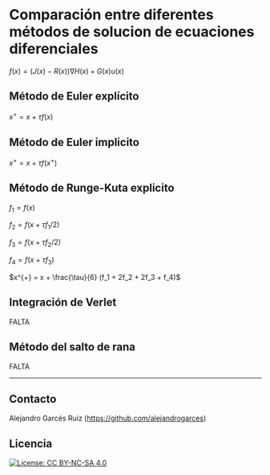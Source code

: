 # Comparación entre diferentes métodos de solucion de ecuaciones diferenciales

$f(x) = (J(x)-R(x))\nabla H(x) + G(x) u(x)$

## Método de Euler explícito

$x^{+} = x + \tau f(x)$

## Método de Euler implicito

$x^{+} = x + \tau f(x^{+})$

## Método de Runge-Kuta explicito

$f_1 = f(x)$

$f_2 = f(x+\tau f_1/2)$

$f_3 = f(x+\tau f_2/2)$

$f_4 = f(x+\tau f_3)$

$x^{+} = x + \frac{\tau}{6} (f_1 + 2f_2 + 2f_3 + f_4)$


## Integración de Verlet
FALTA

## Método del salto de rana
FALTA


---
## Contacto

Alejandro Garcés Ruiz
(https://github.com/alejandrogarces)

## Licencia

[![License: CC BY-NC-SA 4.0](https://img.shields.io/badge/License-CC_BY--NC--SA_4.0-lightgrey.svg)](https://creativecommons.org/licenses/by-nc-sa/4.0/)
